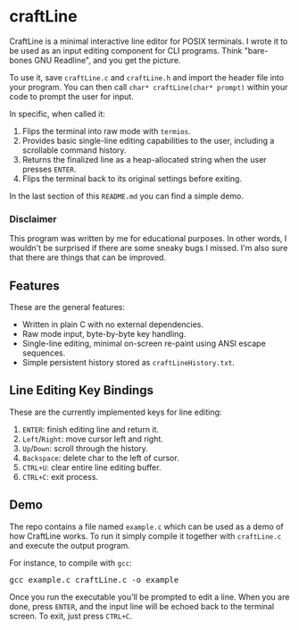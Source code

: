 # craftLine

CraftLine is a minimal interactive line editor for POSIX terminals.
I wrote it to be used as an input editing component for CLI programs.
Think "bare-bones GNU Readline", and you get the picture.

To use it, save `craftLine.c` and `craftLine.h` and import the header file into your program.
You can then call `char* craftLine(char* prompt)` within your code to prompt the user for input.

In specific, when called it:
1. Flips the terminal into raw mode with `termios`.
2. Provides basic single-line editing capabilities to the user, including a scrollable command history.
3. Returns the finalized line as a heap-allocated string when the user presses `ENTER`.
4. Flips the terminal back to its original settings before exiting.

In the last section of this `README.md` you can find a simple demo.

### Disclaimer

This program was written by me for educational purposes.
In other words, I wouldn't be surprised if there are some sneaky bugs I missed.
I'm also sure that there are things that can be improved.

## Features

These are the general features:
- Written in plain C with no external dependencies.
- Raw mode input, byte-by-byte key handling.
- Single-line editing, minimal on-screen re-paint using ANSI escape sequences.
- Simple persistent history stored as `craftLineHistory.txt`.

## Line Editing Key Bindings

These are the currently implemented keys for line editing:
1. `ENTER`: finish editing line and return it.
2. `Left`/`Right`: move cursor left and right.
3. `Up`/`Down`: scroll through the history.
4. `Backspace`: delete char to the left of cursor.
5. `CTRL+U`: clear entire line editing buffer.
6. `CTRL+C`: exit process.

## Demo

The repo contains a file named `example.c` which can be used as a demo of how CraftLine works.
To run it simply compile it together with `craftLine.c` and execute the output program.

For instance, to compile with `gcc`:
<pre>gcc example.c craftLine.c -o example</pre>

Once you run the executable you'll be prompted to edit a line.
When you are done, press `ENTER`, and the input line will be echoed back to the terminal screen.
To exit, just press `CTRL+C`.